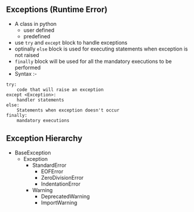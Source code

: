 ## Exceptions (Runtime Error)

- A class in python
    - user defined
    - predefined
- use `try` and `except` block to handle exceptions
- optinally `else` block is used for executing statements when exception is not raised
- `finally` block will be used for all the mandatory executions to  be performed
- Syntax :-
```buildoutcfg
try:
    code that will raise an exception
except <Exception>:
    handler statements
else:
    Statements when exception doesn't occur
finally:
    mandatory executions

```

## Exception Hierarchy

- BaseException
    - Exception
        - StandardError
            - EOFError
            - ZeroDivisionError
            - IndentationError
        - Warning
            - DeprecatedWarning
            - ImportWarning